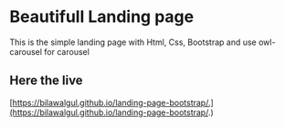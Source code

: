 # Beautifull Landing page

This is the simple landing page with Html, Css, Bootstrap and use owl-carousel for carousel

## Here the live 

[https://bilawalgul.github.io/landing-page-bootstrap/.](https://bilawalgul.github.io/landing-page-bootstrap/.)